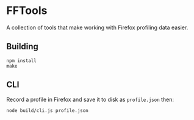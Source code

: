 # FFTools

A collection of tools that make working with Firefox profiling data easier.

## Building

```
npm install
make
```

## CLI

Record a profile in Firefox and save it to disk as `profile.json` then:

```
node build/cli.js profile.json
```
